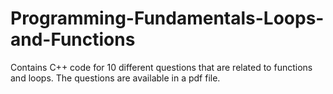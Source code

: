 # Programming-Fundamentals-Loops-and-Functions
Contains C++ code for 10 different questions that are related to functions and loops. The questions are available in a pdf file.
